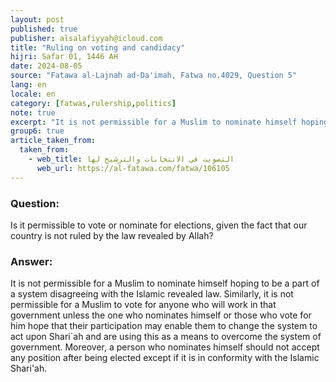 ```yaml
---
layout: post
published: true
publisher: alsalafiyyah@icloud.com
title: "Ruling on voting and candidacy"
hijri: Safar 01, 1446 AH
date: 2024-08-05
source: "Fatawa al-Lajnah ad-Da'imah, Fatwa no.4029, Question 5"
lang: en
locale: en
category: [fatwas,rulership,politics]
note: true
excerpt: "It is not permissible for a Muslim to nominate himself hoping to be a part of a system disagreeing with the Islamic revealed law."
group6: true
article_taken_from: 
  taken_from:
    - web_title: التصويت في الانتخابات والترشيح لها 
      web_url: https://al-fatawa.com/fatwa/106105
--- 
```


### Question: 
Is it permissible to vote or nominate for elections, given the fact that our country is not ruled by the law revealed by Allah?

### Answer: 
It is not permissible for a Muslim to nominate himself hoping to be a part of a system disagreeing with the Islamic revealed law. Similarly, it is not permissible for a Muslim to vote for anyone who will work in that government unless the one who nominates himself or those who vote for him hope that their participation may enable them to change the system to act upon Shari`ah and are using this as a means to overcome the system of government. Moreover, a person who nominates himself should not accept any position after being elected except if it is in conformity with the Islamic Shari'ah.
